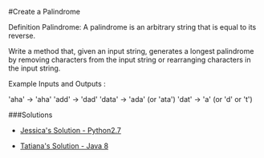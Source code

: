 #Create a Palindrome

Definition Palindrome: A palindrome is an arbitrary string that is equal to its reverse. 

Write a method that, given an input string, generates a longest palindrome by removing characters from the input string or rearranging characters in the input string. 

Example Inputs and Outputs : 

'aha' -> 'aha' 
'add' -> 'dad' 
'data' -> 'ada' (or 'ata') 
'dat' -> 'a' (or 'd' or 't') 


###Solutions

- [Jessica's Solution - Python2.7](https://github.com/chatasweetie/whiteboarding-and-coding-problems/blob/master/questions/palindrome/solution/palindrome.py)

- [Tatiana's Solution - Java 8](https://github.com/chatasweetie/whiteboarding-and-coding-problems/blob/master/questions/palindrome/solution/PalindromeTester.java)